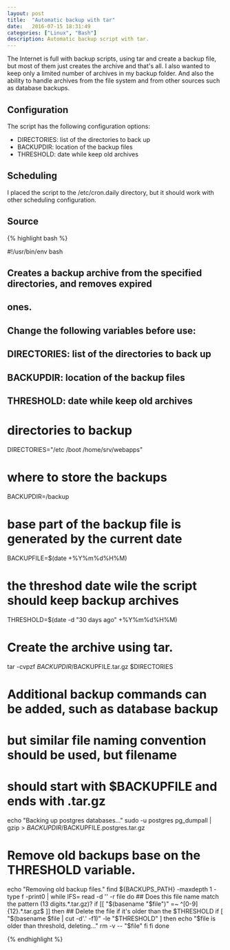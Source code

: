 ```yaml
---
layout: post
title:  "Automatic backup with tar"
date:   2016-07-15 18:31:49
categories: ["Linux", "Bash"]
description: Automatic backup script with tar.
---
```


The Internet is full with backup scripts, using tar and create a backup file,
but most of them just creates the archive and that's all. I also wanted to keep
only a limited number of archives in my backup folder. And also the ability to
handle archives from the file system and from other sources such as database
backups.

Configuration
-------------

The script has the following configuration options:

 * DIRECTORIES: list of the directories to back up
 * BACKUPDIR: location of the backup files
 * THRESHOLD: date while keep old archives

Scheduling
----------

I placed the script to the /etc/cron.daily directory, but it should work with
other scheduling configuration.

Source
-------

{% highlight bash %}

#!/usr/bin/env bash
##
## Creates a backup archive from the specified directories, and removes expired
## ones.
##
## Change the following variables before use:
##      DIRECTORIES: list of the directories to back up
##      BACKUPDIR: location of the backup files
##      THRESHOLD: date while keep old archives

# directories to backup
DIRECTORIES="/etc /boot /home/srv/webapps"
# where to store the backups
BACKUPDIR=/backup
# base part of the backup file is generated by the current date
BACKUPFILE=$(date +%Y%m%d%H%M)
# the threshod date wile the script should keep backup archives
THRESHOLD=$(date -d "30 days ago" +%Y%m%d%H%M)

# Create the archive using tar.
tar -cvpzf $BACKUPDIR/$BACKUPFILE.tar.gz $DIRECTORIES

# Additional backup commands can be added, such as database backup
# but similar file naming convention should be used, but filename
# should start with $BACKUPFILE and ends with .tar.gz
echo "Backing up postgres databases..."
sudo -u postgres pg_dumpall | gzip > $BACKUPDIR/$BACKUPFILE.postgres.tar.gz

# Remove old backups base on the THRESHOLD variable.
echo "Removing old backup files."
find ${BACKUPS_PATH} -maxdepth 1 -type f -print0  | while IFS= read -d '' -r file
do
    ## Does this file name match the pattern (13 digits.*.tar.gz)?
    if [[ "$(basename "$file")" =~ ^[0-9]{12}.*.tar.gz$ ]]
    then
        ## Delete the file if it's older than the $THRESHOLD
        if [ "$(basename $file | cut -d'.' -f1)" -le "$THRESHOLD" ]
        then
            echo "$file is older than threshold, deleting..."
            rm -v -- "$file"
        fi
    fi
done

{% endhighlight %}

